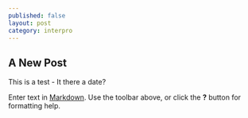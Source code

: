 ```yaml
---
published: false
layout: post
category: interpro
---
```

## A New Post

This is a test - It there a date?

Enter text in [Markdown](http://daringfireball.net/projects/markdown/). Use the toolbar above, or click the **?** button for formatting help.
